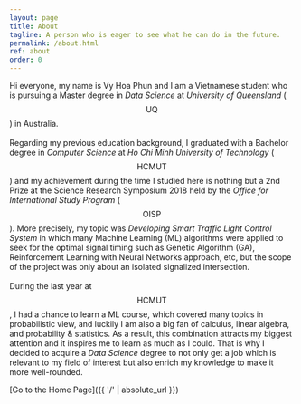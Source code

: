 ```yaml
---
layout: page
title: About
tagline: A person who is eager to see what he can do in the future.
permalink: /about.html
ref: about
order: 0
---
```


Hi everyone, my name is Vy Hoa Phun and I am a Vietnamese student who is pursuing a Master degree in _Data Science_ at _University of Queensland_  ($$\text{UQ}$$) in Australia. <br><br>
Regarding my previous education background, I graduated with a Bachelor degree in _Computer Science_ at _Ho Chi Minh University of Technology_ ($$\text{HCMUT}$$) and my achievement during the time I studied here is nothing but a 2nd Prize at the Science Research Symposium 2018 held by the _Office for International Study Program_ ($$\text{OISP}$$). More precisely, my topic was _Developing Smart Traffic Light Control System_ in which many Machine Learning (ML) algorithms were applied to seek for the optimal signal timing such as Genetic Algorithm (GA), Reinforcement Learning with Neural Networks approach, etc, but the scope of the project was only about an isolated signalized intersection. <br><br>
During the last year at $$\text{HCMUT}$$, I had a chance to learn a ML course, which covered many topics in probabilistic view, and luckily I am also a big fan of calculus, linear algebra, and probability & statistics. As a result, this combination attracts my biggest attention and it inspires me to learn as much as I could. That is why I decided to acquire a _Data Science_ degree to not only get a job which is relevant to my field of interest but also enrich my knowledge to make it more well-rounded.

[Go to the Home Page]({{ '/' | absolute_url }})
